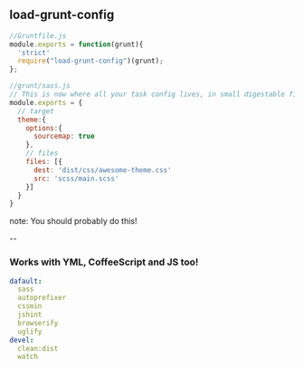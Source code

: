 ##  load-grunt-config

```js
//Gruntfile.js
module.exports = function(grunt){
  'strict'
  require("load-grunt-config")(grunt);
};
```
```js
//grunt/sass.js
// This is now where all your task config lives, in small digestable files.
module.exports = {
  // target
  theme:{
    options:{
      sourcemap: true
    },
    // files
    files: [{
      dest: 'dist/css/awesome-theme.css'
      src: 'scss/main.scss'
    }]
  }
}

```

note:
You should probably do this!



--

### Works with YML, CoffeeScript and JS too!

```yml
dafault:
  sass
  autoprefixer
  cssmin
  jshint
  browserify
  uglify
devel:
  clean:dist
  watch
```
